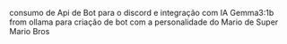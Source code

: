 consumo de Api de Bot para o discord e integração com IA Gemma3:1b from ollama para criação de bot com a personalidade do Mario de Super Mario Bros
